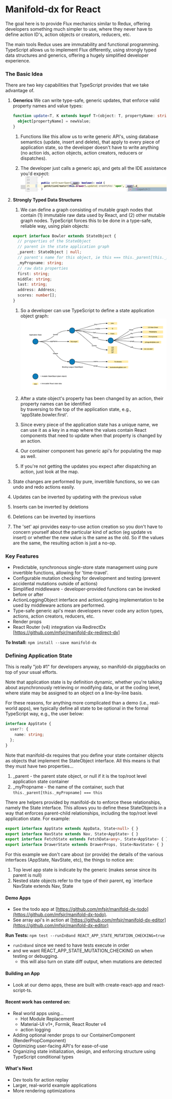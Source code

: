 # Manifold-dx for React

The goal here is to provide Flux mechanics similar to Redux, offering developers something
much simpler to use, where they never have to define action ID's, action objects or creators,
reducers, etc.

The main tools Redux uses are immutability and functional programming.  TypeScript allows us 
to implement Flux differently, using strongly typed data structures and generics, offering a hugely 
simplified developer experience.

### The Basic Idea
There are two key capabilities that TypeScript provides that we take advantage of.

1. **Generics** We can write type-safe, generic updates, that enforce valid property names and value types:
	```typescript jsx
	function update<T, K extends keyof T>(object: T, propertyName: string, newValue: K): void {
	  object[propertyName] = newValue;
	}
	```
	1. Functions like this allow us to write generic API's, using database semantics (update,
	insert and delete), that apply to every piece of application state, so the developer doesn't have to 
	write anything (no action ids, action objects, action creators, reducers or dispatches).

	2. The developer just calls a generic api, and gets all the IDE assistance you'd expect:
	   ![alt text](./docs/api_autocomplete.png)

1. **Strongly Typed Data Structures** 
	1. We can define a graph consisting of mutable graph nodes that contain (1) immutable raw data used by 
	React, and (2) other mutable graph nodes.  TypeScript forces this to be done in a type-safe, reliable way, 
	using plain objects: 

	```typescript jsx
	export interface Bowler extends StateObject {
	  // properties of the StateObject
	  // parent in the state application graph
	  _parent: StateObject | null;
	  // parent's name for this object, ie this === this._parent[this._myPropname]
	  _myPropname: string;
	  // raw data properties
	  first: string;
	  middle: string;
	  last: string;
	  address: Address;
	  scores: number[];
	}
	```
	1. So a developer can use TypeScript to define a state application object graph:
	   ![alt text](./docs/stateDiagram.png)   

	1. After a state object's property has been changed by an action, their property names can be identified  
	by traversing to the top of the application state, e.g., 'appState.bowler.first'.

	1. Since every piece of the application state has a unique name, we can use it as a key in a map where the
	values contain React components that need to update when that property is changed by an action.  

	1. Our container component has generic api's for populating the map as well.

	1. If you're not getting the updates you expect after dispatching an action, just look at the map.
1. State changes are performed by pure, invertible functions, so we can undo and redo actions easily.
  1. Updates can be inverted by updating with the previous value
  1. Inserts can be inverted by deletions
  1. Deletions can be inverted by insertions
1. The 'set' api provides easy-to-use action creation so you don't have to concern yourself about 
   the particular kind of action (eg update vs insert) or whether the new value is the same as the old.
   So if the values are the same, the resulting action is just a no-op.  
	 
### Key Features
- Predictable, synchronous single-store state management using pure invertible functions,
  allowing for 'time-travel'.
- Configurable mutation checking for development and testing (prevent accidental mutations outside of actions)   
- Simplified middleware - developer-provided functions can be invoked before or after 
- ActionLoggingObject interface and actionLogging implementation to be used by middleware
  actions are performed.
- Type-safe generic api's mean developers never code any action types, actions, action creators, reducers, etc.
- Render props
- React Router (v4) integration via RedirectDx [https://github.com/mfsjr/manifold-dx-redirect-dx]

**To Install:**
`npm install --save manifold-dx`   

### Defining Application State

This is really "job #1" for developers anyway, so manifold-dx piggybacks on top of your usual efforts.

Note that application state is by definition dynamic, whether you're talking about asynchronously retrieving or 
modifying data, or at the coding level, where state may be assigned to an object on a line-by-line basis.

For these reasons, for anything more complicated than a demo (i.e., real-world apps), we typically define all state 
to be optional in the formal TypeScript way, e.g., the user below:

```typescript jsx
interface AppState {
  user?: {
    name: string;
  };
}
```

Note that manifold-dx requires that you define your state container objects as objects that implement the 
StateObject interface.  All this means is that they must have two properties...
1. _parent - the parent state object, or null if it is the top/root level application state container
2. _myPropname - the name of the container, such that `this._parent[this._myPropname] === this`

There are helpers provided by manifold-dx to enforce these relationships, namely the State interface.  This 
allows you to define these StateObjects in a way that enforces parent-child relationships, including the
top/root level application state.  For example:
```typescript jsx
export interface AppState extends AppData, State<null> { }
export interface NavState extends Nav, State<AppState> { }
export interface FetchState extends FetchData<any>, State<AppState> { }
export interface DrawerState extends DrawerProps, State<NavState> { }
```
For this example we don't care about (or provide) the details of the various interfaces (AppState, NavState, etc), 
the things to notice are:
1. Top level app state is indicate by the <null> generic (makes sense since its parent is null)
2. Nested state objects refer to the type of their parent, eg `interface NavState extends Nav, State<AppState>
   
#### Demo Apps
- See the todo app at [https://github.com/mfsjr/manifold-dx-todo](https://github.com/mfsjr/manifold-dx-todo). 
- See array api's in action at [https://github.com/mfsjr/manifold-dx-editor](https://github.com/mfsjr/manifold-dx-editor)

**Run Tests:** `npm test --runInBand REACT_APP_STATE_MUTATION_CHECKING=true` 
- `runInBand` since we need to have tests execute in order
- and we want REACT_APP_STATE_MUTATION_CHECKING on when testing or debugging.
  - this will also turn on state diff output, when mutations are detected
  
#### Building an App
- Look at our demo apps, these are built with create-react-app and react-script-ts.
 
#### Recent work has centered on:
- Real world apps using... 
  - Hot Module Replacement
  - Material-UI v1+, Formik, React Router v4
  - action logging
- Adding optional render props to our ContainerComponent (RenderPropComponent)
- Optimizing user-facing API's for ease-of-use
- Organizing state initialization, design, and enforcing structure using TypeScript conditional types 

#### What's Next
- Dev tools for action replay
- Larger, real-world example applications
- More rendering optimizations

